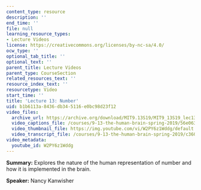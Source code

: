 ```yaml
---
content_type: resource
description: ''
end_time: ''
file: null
learning_resource_types:
- Lecture Videos
license: https://creativecommons.org/licenses/by-nc-sa/4.0/
ocw_type: ''
optional_tab_title: ''
optional_text: ''
parent_title: Lecture Videos
parent_type: CourseSection
related_resources_text: ''
resource_index_text: ''
resourcetype: Video
start_time: ''
title: 'Lecture 13: Number'
uid: b1b6113a-8436-db34-5116-e0bc98d23f12
video_files:
  archive_url: https://archive.org/download/MIT9.13S19/MIT9_13S19_lec13_300k.mp4
  video_captions_file: /courses/9-13-the-human-brain-spring-2019/56e063fe9f9b51f592992337159980d8_W2PY6z1Wddg.vtt
  video_thumbnail_file: https://img.youtube.com/vi/W2PY6z1Wddg/default.jpg
  video_transcript_file: /courses/9-13-the-human-brain-spring-2019/c360823cca05102386db1752b905cbfa_W2PY6z1Wddg.pdf
video_metadata:
  youtube_id: W2PY6z1Wddg
---
```


**Summary:** Explores the nature of the human representation of number and how it is implemented in the brain.

**Speaker:** Nancy Kanwisher

